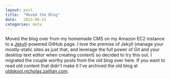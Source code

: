 ```yaml
---
layout: post
title:  "Moved the Blog"
date:   2013-06-21
categories: meta
---
```

Moved the blog over from my homemade CMS on my Amazon EC2 instance to a [Jekyll](http://jekyllrb.com)-powered GitHub page. I love the premise of Jekyll (manage your mostly-static sites as just that, and leverage the full power of Git and your desktop text editor when creating content) so decided to try this out. I migrated the couple worthy posts from the old blog over here. If you want to read old content that didn't make it I've archived the old blog at [oldskool.nicholas.zaillian.com](http://oldskool.nicholas.zaillian.com).